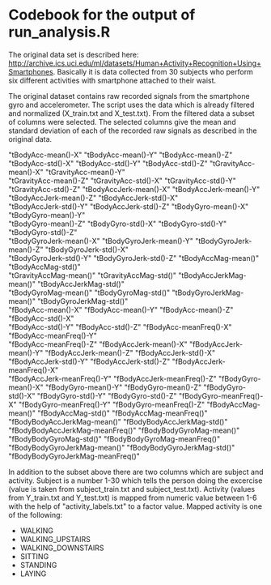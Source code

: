 # Codebook for the output of run_analysis.R

The original data set is described here: http://archive.ics.uci.edu/ml/datasets/Human+Activity+Recognition+Using+Smartphones.
Basically it is data collected from 30 subjects who perform six different activities with smartphone attached to their waist.

The original dataset contains raw recorded signals from the smartphone gyro and accelerometer. The script uses the data
which is already filtered and normalized (X_train.txt and X_test.txt). From the filtered data a subset of columns were
selected. The selected columns give the mean and standard deviation of each of the recorded raw signals as described in the
original data.

"tBodyAcc-mean()-X"
"tBodyAcc-mean()-Y"
"tBodyAcc-mean()-Z"
"tBodyAcc-std()-X"
"tBodyAcc-std()-Y"
"tBodyAcc-std()-Z"
"tGravityAcc-mean()-X"
"tGravityAcc-mean()-Y"           
"tGravityAcc-mean()-Z"
"tGravityAcc-std()-X"
"tGravityAcc-std()-Y"
"tGravityAcc-std()-Z"
"tBodyAccJerk-mean()-X"
"tBodyAccJerk-mean()-Y"
"tBodyAccJerk-mean()-Z"
"tBodyAccJerk-std()-X"           
"tBodyAccJerk-std()-Y"
"tBodyAccJerk-std()-Z"
"tBodyGyro-mean()-X"
"tBodyGyro-mean()-Y"             
"tBodyGyro-mean()-Z"
"tBodyGyro-std()-X"
"tBodyGyro-std()-Y"
"tBodyGyro-std()-Z"              
"tBodyGyroJerk-mean()-X"
"tBodyGyroJerk-mean()-Y"
"tBodyGyroJerk-mean()-Z"
"tBodyGyroJerk-std()-X"          
"tBodyGyroJerk-std()-Y"
"tBodyGyroJerk-std()-Z"
"tBodyAccMag-mean()"
"tBodyAccMag-std()"              
"tGravityAccMag-mean()"
"tGravityAccMag-std()"
"tBodyAccJerkMag-mean()"
"tBodyAccJerkMag-std()"          
"tBodyGyroMag-mean()"
"tBodyGyroMag-std()"
"tBodyGyroJerkMag-mean()"
"tBodyGyroJerkMag-std()"  
"fBodyAcc-mean()-X"
"fBodyAcc-mean()-Y"
"fBodyAcc-mean()-Z"
"fBodyAcc-std()-X"               
"fBodyAcc-std()-Y"
"fBodyAcc-std()-Z"
"fBodyAcc-meanFreq()-X"
"fBodyAcc-meanFreq()-Y"          
"fBodyAcc-meanFreq()-Z"
"fBodyAccJerk-mean()-X"
"fBodyAccJerk-mean()-Y"
"fBodyAccJerk-mean()-Z"
"fBodyAccJerk-std()-X"
"fBodyAccJerk-std()-Y"
"fBodyAccJerk-std()-Z"
"fBodyAccJerk-meanFreq()-X"      
"fBodyAccJerk-meanFreq()-Y"
"fBodyAccJerk-meanFreq()-Z"
"fBodyGyro-mean()-X"
"fBodyGyro-mean()-Y"
"fBodyGyro-mean()-Z"
"fBodyGyro-std()-X"
"fBodyGyro-std()-Y"
"fBodyGyro-std()-Z"
"fBodyGyro-meanFreq()-X"
"fBodyGyro-meanFreq()-Y"
"fBodyGyro-meanFreq()-Z"
"fBodyAccMag-mean()"
"fBodyAccMag-std()"
"fBodyAccMag-meanFreq()"
"fBodyBodyAccJerkMag-mean()"
"fBodyBodyAccJerkMag-std()"      
"fBodyBodyAccJerkMag-meanFreq()"
"fBodyBodyGyroMag-mean()"
"fBodyBodyGyroMag-std()"
"fBodyBodyGyroMag-meanFreq()"    
"fBodyBodyGyroJerkMag-mean()"
"fBodyBodyGyroJerkMag-std()"
"fBodyBodyGyroJerkMag-meanFreq()"

In addition to the subset above there are two columns which are subject and activity. Subject is a number 1-30 
which tells the person doing the excercise (value is taken from subject_train.txt and subject_test.txt). Activity (values from
Y_train.txt and Y_test.txt) is mapped from numeric value between 1-6 with the help of "activity_labels.txt" to a factor value.
Mapped activity is one of the following:
- WALKING
- WALKING_UPSTAIRS
- WALKING_DOWNSTAIRS
- SITTING
- STANDING
- LAYING
